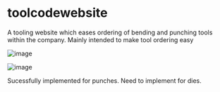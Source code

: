 # toolcodewebsite

A tooling website which eases ordering of bending and punching tools within the company. Mainly intended to make tool ordering easy

![image](https://user-images.githubusercontent.com/8091212/148242530-b52ac299-a455-41b8-a67c-1746bc794b0c.png)




![image](https://user-images.githubusercontent.com/8091212/148242166-0fce347f-6cac-4ca4-804b-44653b5c6819.png)

Sucessfully implemented for punches. Need to implement for dies.
